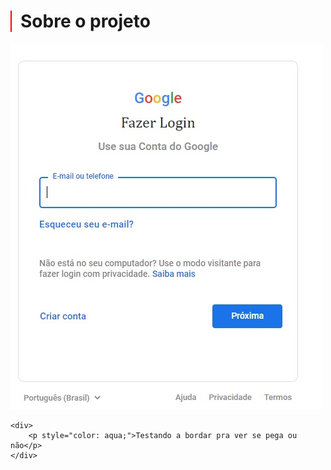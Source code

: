 <h1 style="border-left: 2px solid red; padding-left: 14px;">Sobre o projeto</h1>
 
<img src="img/page-google-img.jpg" alt="">

    <div>
        <p style="color: aqua;">Testando a bordar pra ver se pega ou não</p>
    </div>
